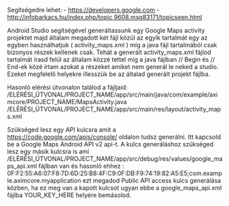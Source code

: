  Segítségedre lehet:	- https://developers.google.com
 						- http://infobarkacs.hu/index.php/topic,9608.msg83171/topicseen.html

 Android Studio segítségével generáltassunk egy Google Maps activity projektet
 majd általam megadott két fájl közül az egyik tartalmát egy az egyben használhatjuk ( activity_maps.xml )
 míg a java fájl tartalmából csak bizonyos részek kellenek csak.
 Tehát a generált activity_maps.xml fájlod tartalmát írasd felül az általam közzé tettel
 míg a java fájlban // Begin és // End-ek közé írtam azokat a részeket amiket nem generál le neked a studio.
 Ezeket megfelelő helyekre illesszük be az általad generált projekt fájlba.
 
 Hasonló elérési útvonalon találod a fájljaid:
/ELÉRÉSI_ÚTVONAL/PROJECT_NAME/app/src/main/java/com/example/aximcore/PROJECT_NAME/MapsActivity.java
/ELÉRÉSI_ÚTVONAL/PROJECT_NAME/app/src/main/res/layout/activity_maps.xml

Szükséged lesz egy API kulcsra amit a https://code.google.com/apis/console/ oldalon tudsz generálni. Itt kapcsold be a 
Google Maps Android API v2 api-t. A kulcs generáláshoz szükséged lesz egy másik kulcsra is ami /ELÉRÉSI_ÚTVONAL/PROJECT_NAME/app/src/debug/res/values/google_maps_api.xml 
fájlban van és hasonló ehhez :  0F:F2:55:A6:07:F8:7D:6D:25:B8:4F:C9:0F:DB:F9:74:19:82:A5:E5;com.example.aximcore.myapplication ezt megadod Public API access
kulcs generálása közben, ha ez meg van a kapott kulcsot ugyan ebbe a google_maps_api.xml fájlba YOUR_KEY_HERE helyére bemásolod.
